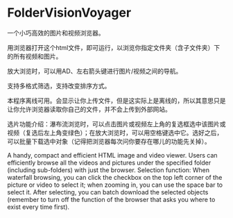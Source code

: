 # FolderVisionVoyager
一个小巧高效的图片和视频浏览器。

用浏览器打开这个html文件，即可运行，以浏览你指定文件夹（含子文件夹）下的所有视频和图片。

放大浏览时，可以用AD、左右箭头键进行图片/视频之间的导航。

支持多格式筛选，支持改变排序方式。

本程序离线可用。会显示让你上传文件，但是这实际上是离线的，所以其意思只是让你允许浏览器读取你自己的文件，并不会上传到外部网站。

选片功能介绍：瀑布流浏览时，可以点击图片或视频左上角的复选框选中该图片或视频（复选后左上角变绿色）；在放大浏览时，可以用空格键选中它。选好之后，可以批量下载选中对象（记得把浏览器每次问你要存在哪儿的功能先关掉）。

A handy, compact and efficient HTML image and video viewer. Users can efficiently browse all the videos and pictures under the specified folder (including sub-folders) with just the browser. Selection function: When waterfall browsing, you can click the checkbox on the top left corner of the picture or video to select it; when zooming in, you can use the space bar to select it. After selecting, you can batch download the selected objects (remember to turn off the function of the browser that asks you where to exist every time first).  

